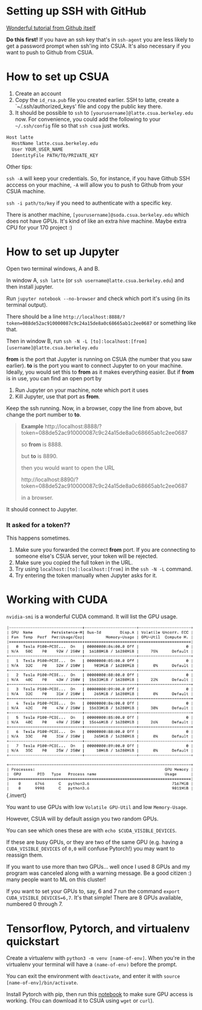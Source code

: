 # Setting up SSH with GitHub

[Wonderful tutorial from Github itself](https://help.github.com/en/github/authenticating-to-github/connecting-to-github-with-ssh)

**Do this first!** If you have an ssh key that's in `ssh-agent` you are less likely to get a password prompt when ssh'ing into CSUA. It's also necessary if you want to push to Github from CSUA.

# How to set up CSUA

1. Create an account
2. Copy the `id_rsa.pub` file you created earlier. SSH to latte, create a `~/.ssh/authorized_keys' file and copy the public key there.
4. It should be possible to `ssh` to `[yourusername]@latte.csua.berkeley.edu` now. For convenience, you could add the following to your `~/.ssh/config` file so that `ssh csua` just works.
```
Host latte
  HostName latte.csua.berkeley.edu
  User YOUR_USER_NAME
  IdentityFile PATH/TO/PRIVATE_KEY
```

Other tips:

`ssh -A` will keep your credentials. So, for instance, if you have Github SSH acccess on your machine, `-A` will allow you to push to Github from your CSUA machine.

`ssh -i path/to/key` if you need to authenticate with a specific key.

There is another machine, `[yourusername]@soda.csua.berkeley.edu` which does not have GPUs. It's kind of like an extra hive machine. Maybe extra CPU for your 170 project :)

# How to set up Jupyter 

Open two terminal windows, A and B.

In window A, `ssh latte` (or `ssh username@latte.csua.berkeley.edu`) and then install jupyter.

Run `jupyter notebook --no-browser` and check which port it's using (in its terminal output).

There should be a line `http://localhost:8888/?token=088de52ac910000087c9c24a15de8a0c68665ab1c2ee0687` or something like that.

Then in window B, run `ssh -N -L [to]:localhost:[from] [username]@latte.csua.berkeley.edu`

**from** is the port that Jupyter is running on CSUA (the number that you saw earlier).
**to** is the port you want to connect Jupyter to on your machine. Ideally, you would set this to **from** as it makes everything easier. But if **from** is in use, you can find an open port by 

  1. Run Jupyter on your machine, note which port it uses
  2. Kill Jupyter, use that port as **from**.

Keep the ssh running. Now, in a browser, copy the line from above, but change the port number to **to**.

> **Example**
> http://localhost:8888/?token=088de52ac910000087c9c24a15de8a0c68665ab1c2ee0687
> 
> so **from** is 8888.
>
> but **to** is 8890.
>
> then you would want to open the URL 
>
> http://localhost:8890/?token=088de52ac910000087c9c24a15de8a0c68665ab1c2ee0687
>
> in a browser.

It should connect to Jupyter.

### It asked for a token??

This happens sometimes.

1. Make sure you forwarded the correct **from** port. If you are connecting to someone else's CSUA server, your token will be rejected.
2. Make sure you copied the full token in the URL.
3. Try using `localhost:[to]:localhost:[from]` in the `ssh -N -L` command.
3. Try entering the token manually when Jupyter asks for it.

# Working with CUDA

`nvidia-smi` is a wonderful CUDA command. It will list the GPU usage.

![nvidia-smi output](resources/csua/nvidia-smi.png){.invert}

You want to use GPUs with low `Volatile GPU-Util` and low `Memory-Usage`.

However, CSUA will by default assign you two random GPUs.

You can see which ones these are with `echo $CUDA_VISIBLE_DEVICES`.

If these are busy GPUs, or they are two of the same GPU (e.g. having a `CUDA_VISIBLE_DEVICES` of `0,0` will confuse Pytorch!) you may want to reassign them.

If you want to use more than two GPUs... well once I used 8 GPUs and my program was canceled along with a warning message. Be a good citizen :) many people want to ML on this cluster!

If you want to set your GPUs to, say, 6 and 7 run the command `export CUDA_VISIBLE_DEVICES=6,7`. It's that simple! There are 8 GPUs available, numbered 0 through 7.

# Tensorflow, Pytorch, and virtualenv quickstart

Create a virtualenv with `python3 -m venv [name-of-env]`. When you're in the virtualenv your terminal will have a `(name-of-env)` before the prompt.

You can exit the environment with `deactivate`, and enter it with `source [name-of-env]/bin/activate`.

Install Pytorch with pip, then run this [notebook](resources/csua/test_gpu.ipynb) to make sure GPU access is working. (You can download it to CSUA using `wget` or `curl`).
